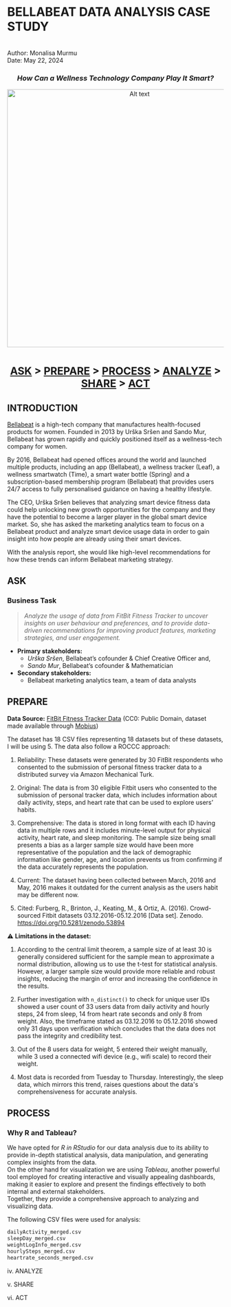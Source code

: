 # BELLABEAT  DATA  ANALYSIS  CASE  STUDY 
<br> Author: Monalisa Murmu 
<br> Date: May 22, 2024

###  _**<p align="center">How Can a Wellness Technology Company Play It Smart?</p>**_
<a id="top"></a>

<div align="center">
  <img src="https://miro.medium.com/v2/resize:fit:1096/1*NsPQNprsO0ZeyAoOCi0hag.jpeg" alt="Alt text" width="600"/>
</div>
<br>
<div align="center">
  <p style="font-size:24px; font-weight:bold;">
    <a href="#ask">ASK</a> >
    <a href="#prepare">PREPARE</a> >
    <a href="#process">PROCESS</a> >
    <a href="#analyze">ANALYZE</a> >
    <a href="#share">SHARE</a> >
    <a href="#act">ACT</a>
  </p>
</div>

## INTRODUCTION

[Bellabeat](https://bellabeat.com) is a high-tech company that manufactures health-focused products for women.
Founded in 2013 by Urška Sršen and Sando Mur, Bellabeat has grown rapidly and quickly positioned itself as a wellness-tech company for women.

By 2016, Bellabeat had opened offices around the world and launched multiple products, including an app (Bellabeat), a wellness tracker (Leaf), a wellness smartwatch (Time), a smart water bottle (Spring) and a subscription-based membership program (Bellabeat) that provides users 24/7 access to fully personalised guidance on having a healthy lifestyle.

The CEO, Urška Sršen believes that analyzing smart device fitness data could help unlocking new growth opportunities for the company and they have the potential to become a larger player in the global smart device market. So, she has asked the marketing analytics team to focus on a Bellabeat product and analyze smart device usage data in order to gain insight into how people are already using their smart devices. 

With the analysis report, she would like high-level recommendations for how these trends can inform Bellabeat marketing strategy.

## <a id="ask"></a>ASK 

### Business Task 
> _Analyze the usage of data from FitBit Fitness Tracker to uncover insights on user behaviour and preferences, and to provide data-driven recommendations for improving product features, marketing strategies, and user engagement._

* **Primary stakeholders:** 
    * _Urška Sršen_, Bellabeat’s cofounder & Chief Creative Officer and, 
    * _Sando Mur_, Bellabeat’s cofounder & Mathematician 
* **Secondary stakeholders:** 
    * Bellabeat marketing analytics team, a team of data analysts

## PREPARE

**Data Source:** [FitBit Fitness Tracker Data](https://www.kaggle.com/datasets/arashnic/fitbit) (CC0: Public Domain, dataset made available through [Mobius](https://www.kaggle.com/arashnic))

The dataset has 18 CSV files representing 18 datasets but of these datasets, I will be using 5. The data also follow a ROCCC approach:

1. Reliability: These datasets were generated by 30 FitBit respondents who consented to the submission of personal fitness tracker data to a distributed survey via Amazon Mechanical Turk.

2. Original: The data is from 30 eligible Fitbit users who consented to the submission of personal tracker data, which includes information about daily activity, steps, and heart rate that can be used to explore users’ habits.

3. Comprehensive: The data is stored in long format with each ID having data in multiple rows and it includes minute-level output for physical activity, heart rate, and sleep monitoring. The sample size being small presents a bias as a larger sample size would have been more representative of the population and the lack of demographic information like gender, age, and location prevents us from confirming if the data accurately represents the population.

4. Current: The dataset having been collected between March, 2016 and May, 2016 makes it outdated for the current analysis as the users habit may be different now.

5. Cited: Furberg, R., Brinton, J., Keating, M., & Ortiz, A. (2016). Crowd-sourced Fitbit datasets 03.12.2016-05.12.2016 [Data set]. Zenodo. https://doi.org/10.5281/zenodo.53894

⚠️ **Limitations in the dataset:**

  1. According to the central limit theorem, a sample size of at least 30 is generally considered sufficient for the sample mean to approximate a normal distribution, allowing us to use the t-test for statistical analysis. However, a larger sample size would provide more reliable and robust insights, reducing the margin of error and increasing the confidence in the results.
  
  2. Further investigation with `n_distinct()` to check for unique user IDs showed a user count of 33 users data from daily activity and hourly steps, 24 from sleep, 14 from heart rate seconds and only 8 from weight. Also, the timeframe stated as 03.12.2016 to 05.12.2016 showed only 31 days upon verification which concludes that the data does not pass the integrity and credibility test.

  3. Out of the 8 users data for weight, 5 entered their weight manually, while 3 used a connected wifi device (e.g., wifi scale) to record their weight.
  
  4. Most data is recorded from Tuesday to Thursday. Interestingly, the sleep data, which mirrors this trend, raises questions about the data's comprehensiveness for accurate analysis.
  
  
## PROCESS 

### **Why R and Tableau?**

We have opted for _R in RStudio_ for our data analysis due to its ability to provide in-depth statistical analysis, data manipulation, and generating complex insights from the data. <br> On the other hand for visualization we are using _Tableau_, another powerful tool employed for creating interactive and visually appealing dashboards, making it easier to explore and present the findings effectively to both internal and external stakeholders. <br> Together, they provide a comprehensive approach to analyzing and visualizing data.

The following CSV files were used for analysis:
```r
dailyActivity_merged.csv
sleepDay_merged.csv
weightLogInfo_merged.csv
hourlySteps_merged.csv
heartrate_seconds_merged.csv
```


iv. ANALYZE 

v. SHARE 

vi. ACT
